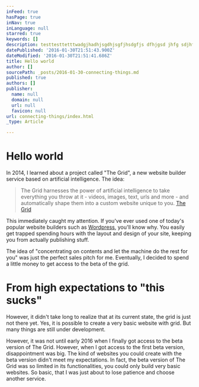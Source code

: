 ```yaml
---
inFeed: true
hasPage: true
inNav: true
inLanguage: null
starred: true
keywords: []
description: testtesttetttwadgjhadhjsgdhjsgfjhsdgfjs dfhjgsd jhfg sdjhf gjhsdgfjhsd gfjhsdgfjhsdgfjhgsdjhfg jhdsgf jhsdg fjhsdgjfhg sdhjfg jhsdgf jhsdgfjhgsdjhfgjhsdgfjhsdgf dsjhgfjhsg fjhsgfjhsgdjhfg jshgf jhsdgdfjshdg
datePublished: '2016-01-30T21:51:43.900Z'
dateModified: '2016-01-30T21:51:41.686Z'
title: Hello world
author: []
sourcePath: _posts/2016-01-30-connecting-things.md
published: true
authors: []
publisher:
  name: null
  domain: null
  url: null
  favicon: null
url: connecting-things/index.html
_type: Article

---
```

# Hello world

In 2014, I learned about a project called "The Grid",  a new website builder service based on artificial intelligence. The idea:

> The Grid harnesses the power of artificial intelligence to take everything you throw at it - videos, images, text, urls and more - and automatically shape them into a custom website unique to you. [The Grid][0]

This immediately caught my attention. If you've ever used one of today's popular website builders such as [Wordpress][1], you'll know why. You easily get trapped spending hours with the layout and design of your site, keeping you from actually publishing stuff.

The idea of "concentrating on contents and let the machine do the rest for you" was just the perfect sales pitch for me. Eventually, I decided to spend a little money to get access to the beta of the grid.

# From high expectations to "this sucks"

However, it didn't take long to realize that at its current state, the grid is just not there yet. Yes, it is possible to create a very basic website with grid.       But many things are still under development. 

However, it was not until early 2016 when I finally got access to the beta version of The Grid. However, when I got access to the first beta version, disappointment was big. The kind of websites you could create with the beta version didn't meet my expectations. In fact, the beta version of The Grid was so limited in its functionalities, you could only build very basic websites. So basic, that I was just about to lose patience and choose another service.

[0]: www.thegrid.io
[1]: www.wordpress.org